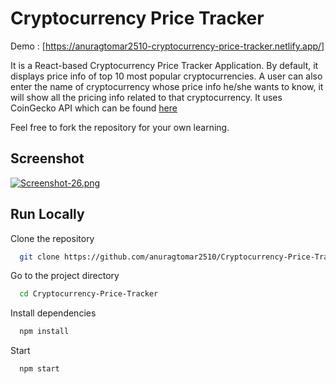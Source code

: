 
# Cryptocurrency Price Tracker

Demo : [https://anuragtomar2510-cryptocurrency-price-tracker.netlify.app/]

It is a React-based Cryptocurrency Price Tracker Application. By default, it displays price info of top 10 most popular cryptocurrencies. A user can also enter the name of cryptocurrency whose price info he/she wants to know, it will show all the pricing info related to that cryptocurrency. It uses CoinGecko API which can be found [here](https://www.coingecko.com/en/api)

Feel free to fork the repository for your own learning.


## Screenshot

[![Screenshot-26.png](https://i.postimg.cc/HnXz4mH6/Screenshot-26.png)](https://postimg.cc/T52nfZKb)

 
 
 
 

## Run Locally


Clone the repository

```bash
  git clone https://github.com/anuragtomar2510/Cryptocurrency-Price-Tracker.git
```

Go to the project directory

```bash
  cd Cryptocurrency-Price-Tracker
```


Install dependencies

```bash
  npm install
```

Start

```bash
  npm start
```
